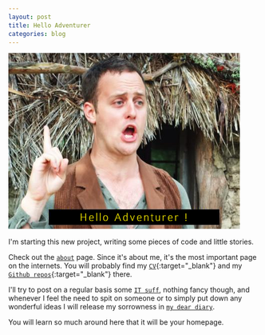 ```yaml
---
layout: post
title: Hello Adventurer
categories: blog
---
```


![Hello Adventurer !](assets/hello-adventurer.png)

I'm starting this new project, writing some pieces of code and little stories.

Check out the [`about`][about] page.
Since it's about me, it's the most important page on the internets.
You will probably find my [`CV`][cv]{:target="_blank"} and my [`Github repos`][github]{:target="_blank"} there.

I'll try to post on a regular basis some [`IT suff`][stuff], nothing fancy though, and whenever I feel the need to spit on someone or to simply put down any wonderful ideas I will release my sorrowness in [`my dear diary`][blog].

You will learn so much around here that it will be your homepage. 

[about]: about
[cv]: assets/cv.pdf
[github]: https://github.com/lethyb?tab=repositories
[blog]: blog
[stuff]: stuff
